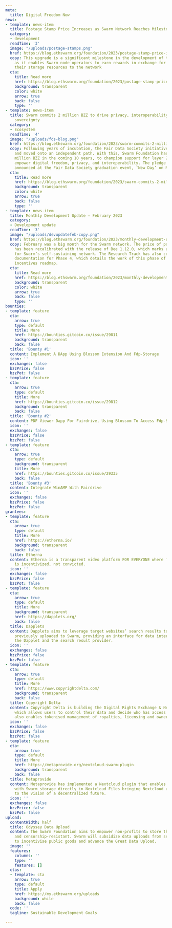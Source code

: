 ```yaml
---
meta:
  title: Digital Freedom Now
news:
- template: news-item
  title: Postage Stamp Price Increases as Swarm Network Reaches Milestone of Self-Sustainability
  category:
  - development
  readTime: '3'
  image: "/uploads/postage-stamps.png"
  href: https://blog.ethswarm.org/foundation/2023/postage-stamp-price-increases-as-swarm-network-reaches-milestone-of-self-sustainability/
  copy: This upgrade is a significant milestone in the development of the Swarm network,
    as it enables Swarm node operators to earn rewards in exchange for contributing
    their storage resources to the network
  cta:
    title: Read more
    href: https://blog.ethswarm.org/foundation/2023/postage-stamp-price-increases-as-swarm-network-reaches-milestone-of-self-sustainability/
    background: transparent
    color: white
    arrow: true
    back: false
    type: ''
- template: news-item
  title: Swarm commits 2 million BZZ to drive privacy, interoperability, and data
    sovereignty
  category:
  - Ecosystem
  readTime: '4'
  image: "/uploads/fds-blog.png"
  href: https://blog.ethswarm.org/foundation/2023/swarm-commits-2-million-bzz-to-drive-privacy-interoperability-and-data-sovereignty/
  copy: Following years of incubation, the Fair Data Society initiative graduated
    and moved onto an independent path. With this, Swarm Foundation has pledged 2
    million BZZ in the coming 10 years, to champion support for layer 2 projects that
    empower digital freedom, privacy, and interoperability. The pledge was officially
    announced at the Fair Data Society graduation event, ‘New Day’ on March 21st 2023.
  cta:
    title: Read more
    href: https://blog.ethswarm.org/foundation/2023/swarm-commits-2-million-bzz-to-drive-privacy-interoperability-and-data-sovereignty/
    background: transparent
    color: white
    arrow: true
    back: false
    type: ''
- template: news-item
  title: Monthly Development Update – February 2023
  category:
  - Development update
  readTime: '3'
  image: "/uploads/devupdatefeb-copy.png"
  href: https://blog.ethswarm.org/foundation/2023/monthly-development-update-february-2023/
  copy: February was a big month for the Swarm network. The price of postage stamps
    has been recalibrated with the release of Bee 1.12.0, which marks a major milestone
    for Swarm’s self-sustaining network. The Research Track has also completed the
    documentation for Phase 4, which details the work of this phase of the Storage
    incentives roadmap.
  cta:
    title: Read more
    href: https://blog.ethswarm.org/foundation/2023/monthly-development-update-february-2023/
    background: transparent
    color: white
    arrow: true
    back: false
    type: ''
bounties:
- template: feature
  cta:
    arrow: true
    type: default
    title: More
    href: https://bounties.gitcoin.co/issue/29811
    background: transparent
    back: false
  title: 'Bounty #1'
  content: Implement A DApp Using Blossom Extension And Fdp-Storage
  icon: ''
  exchanges: false
  bzzPrice: false
  bzzPot: false
- template: feature
  cta:
    arrow: true
    type: default
    title: More
    href: https://bounties.gitcoin.co/issue/29812
    background: transparent
    back: false
  title: 'Bounty #2'
  content: PDF Viewer Dapp For Fairdrive, Using Blossom To Access Fdp-Storage
  icon: ''
  exchanges: false
  bzzPrice: false
  bzzPot: false
- template: feature
  cta:
    arrow: true
    type: default
    background: transparent
    title: More
    href: https://bounties.gitcoin.co/issue/29335
    back: false
  title: 'Bounty #3'
  content: Integrate WinAMP With Fairdrive
  icon: ''
  exchanges: false
  bzzPrice: false
  bzzPot: false
grantees:
- template: feature
  cta:
    arrow: true
    type: default
    title: More
    href: https://etherna.io/
    background: transparent
    back: false
  title: Etherna
  content: Etherna is a transparent video platform FOR EVERYONE where freedom of speech
    is incentivized, not convicted.
  icon: ''
  exchanges: false
  bzzPrice: false
  bzzPot: false
- template: feature
  cta:
    arrow: true
    type: default
    title: More
    background: transparent
    href: https://dapplets.org/
    back: false
  title: Dapplets
  content: Dapplets aims to leverage target websites’ search results to pull data
    previously uploaded to Swarm, providing an interface for data interchange between
    the Dapplet and the search result provider.
  icon: ''
  exchanges: false
  bzzPrice: false
  bzzPot: false
- template: feature
  cta:
    arrow: true
    type: default
    title: More
    href: https://www.copyrightdelta.com/
    background: transparent
    back: false
  title: Copyright Delta
  content: Copyright Delta is building the Digital Rights Exchange & Network (DRX)
    which allows users to control their data and decide who has access to it. DRX
    also enables tokenised management of royalties, licensing and ownership.
  icon: ''
  exchanges: false
  bzzPrice: false
  bzzPot: false
- template: feature
  cta:
    arrow: true
    type: default
    title: More
    href: https://metaprovide.org/nextcloud-swarm-plugin
    background: transparent
    back: false
  title: Metaprovide
  content: Metaprovide has implemented a Nextcloud plugin that enables users to interact
    with Swarm storage directly in Nextcloud Files bringing Nextcloud users closer
    to the vision of a decentralized future.
  icon: ''
  exchanges: false
  bzzPrice: false
  bzzPot: false
upload:
  contentWidth: half
  title: Odyssey Data Upload
  content: The Swarm Foundation aims to empower non-profits to store their data securely
    and censorship-resistant. Swarm will subsidize data uploads from selected projects
    to incentivise public goods and advance the Great Data Upload.
  image: ''
  features:
    columns: ''
    type: ''
    features: []
  ctas:
  - template: cta
    arrow: true
    type: default
    title: Apply
    href: https://my.ethswarm.org/uploads
    background: white
    back: false
  code: ''
  tagline: Sustainable Development Goals

---
```

